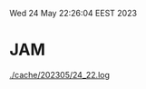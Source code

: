 Wed 24 May 22:26:04 EEST 2023
# JAM
<a href='./cache/202305/24_22.log'>./cache/202305/24_22.log</a>
